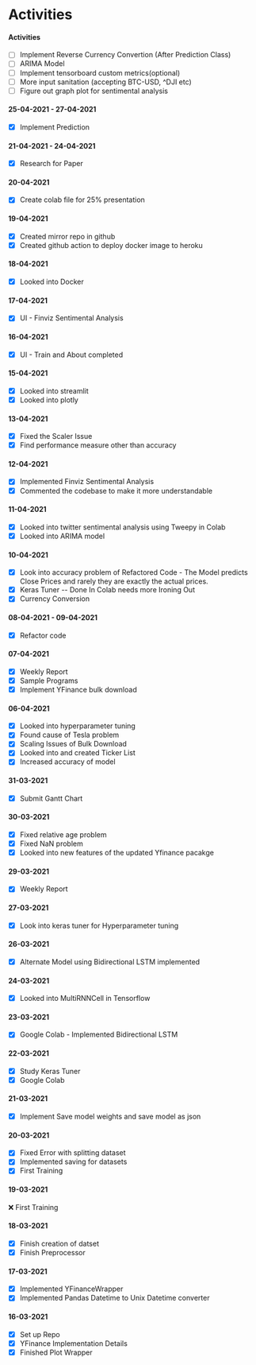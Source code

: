 # Activities

#### Activities

- [ ] Implement Reverse Currency Convertion (After Prediction Class)
- [ ] ARIMA Model
- [ ] Implement tensorboard custom metrics(optional)
- [ ] More input sanitation (accepting BTC-USD, ^DJI etc)
- [ ] Figure out graph plot for sentimental analysis

#### 25-04-2021 - 27-04-2021

- [x] Implement Prediction

#### 21-04-2021 - 24-04-2021

- [x] Research for Paper

#### 20-04-2021

- [x] Create colab file for 25% presentation

#### 19-04-2021

- [x] Created mirror repo in github
- [x] Created github action to deploy docker image to heroku

#### 18-04-2021

- [x] Looked into Docker

#### 17-04-2021

- [x] UI - Finviz Sentimental Analysis

#### 16-04-2021

- [x] UI - Train and About completed

#### 15-04-2021

- [x] Looked into streamlit
- [x] Looked into plotly

#### 13-04-2021

- [x] Fixed the Scaler Issue
- [x] Find performance measure other than accuracy

#### 12-04-2021

- [x] Implemented Finviz Sentimental Analysis
- [x] Commented the codebase to make it more understandable

#### 11-04-2021

- [x] Looked into twitter sentimental analysis using Tweepy in Colab
- [x] Looked into ARIMA model

#### 10-04-2021

- [x] Look into accuracy problem of Refactored Code - The Model predicts Close Prices
      and rarely they are exactly the actual prices.
- [x] Keras Tuner -- Done In Colab needs more Ironing Out
- [x] Currency Conversion

#### 08-04-2021 - 09-04-2021

- [x] Refactor code

#### 07-04-2021

- [x] Weekly Report
- [x] Sample Programs
- [x] Implement YFinance bulk download

#### 06-04-2021

- [x] Looked into hyperparameter tuning
- [x] Found cause of Tesla problem
- [x] Scaling Issues of Bulk Download
- [x] Looked into and created Ticker List
- [x] Increased accuracy of model

#### 31-03-2021

- [x] Submit Gantt Chart

#### 30-03-2021

- [x] Fixed relative age problem
- [x] Fixed NaN problem
- [x] Looked into new features of the updated Yfinance pacakge

#### 29-03-2021

- [x] Weekly Report

#### 27-03-2021

- [x] Look into keras tuner for Hyperparameter tuning

#### 26-03-2021

- [x] Alternate Model using Bidirectional LSTM implemented

#### 24-03-2021

- [x] Looked into MultiRNNCell in Tensorflow

#### 23-03-2021

- [x] Google Colab - Implemented Bidirectional LSTM

#### 22-03-2021

- [x] Study Keras Tuner
- [x] Google Colab

#### 21-03-2021

- [x] Implement Save model weights and save model as json

#### 20-03-2021

- [x] Fixed Error with splitting dataset
- [x] Implemented saving for datasets
- [x] First Training

#### 19-03-2021

❌ First Training

#### 18-03-2021

- [x] Finish creation of datset
- [x] Finish Preprocessor

#### 17-03-2021

- [x] Implemented YFinanceWrapper
- [x] Implemented Pandas Datetime to Unix Datetime converter

#### 16-03-2021

- [x] Set up Repo
- [x] YFinance Implementation Details
- [x] Finished Plot Wrapper
